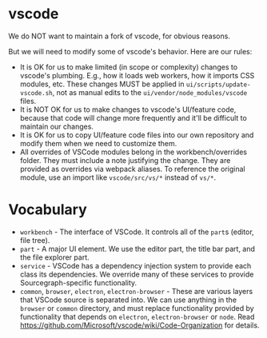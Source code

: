 # vscode

We do NOT want to maintain a fork of vscode, for obvious reasons.

But we will need to modify some of vscode's behavior. Here are our rules:

* It is OK for us to make limited (in scope or complexity) changes to vscode's plumbing. E.g., how it loads web workers, how it imports CSS modules, etc. These changes MUST be applied in `ui/scripts/update-vscode.sh`, not as manual edits to the `ui/vendor/node_modules/vscode` files.
* It is NOT OK for us to make changes to vscode's UI/feature code, because that code will change more frequently and it'll be difficult to maintain our changes.
* It is OK for us to copy UI/feature code files into our own repository and modify them when we need to customize them.
* All overrides of VSCode modules belong in the workbench/overrides folder. They must include a note justifying the change. They are provided as overrides via webpack aliases. To reference the original module, use an import like `vscode/src/vs/*` instead of `vs/*`.

# Vocabulary
* `workbench` - The interface of VSCode. It controls all of the `part`s (editor, file tree).
* `part` - A major UI element. We use the editor part, the title bar part, and the file explorer part.
* `service` - VSCode has a dependency injection system to provide each class its dependencies. We override many of these services to provide Sourcegraph-specific functionality.
* `common`, `browser`, `electron`, `electron-browser` - These are various
  layers that VSCode source is separated into. We can use anything in the
  `browser` or `common` directory, and must replace functionality provided by
  functionality that depends on `electron`, `electron-browser` or `node`. Read
  https://github.com/Microsoft/vscode/wiki/Code-Organization for details.
